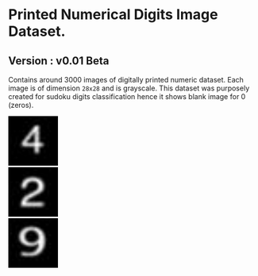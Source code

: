 
# Printed Numerical Digits Image Dataset.

## Version : v0.01 Beta

Contains around 3000 images of digitally printed numeric dataset. Each image is of dimension `28x28` and is grayscale. This dataset was purposely created for sudoku digits classification hence it shows blank image for 0 (zeros).




<div id="banner">
<div class="inline-block">
<img src="https://github.com/kaydee0502/printed-digits-dataset/blob/master/assets/4/0_0_179.jpeg" width="100" height="100" />
</div>

<div class="inline-block">
<img src="https://github.com/kaydee0502/printed-digits-dataset/blob/master/assets/2/0_0_2505.jpeg" width="100" height="100" />
</div>

<div class="inline-block">
<img src="https://github.com/kaydee0502/printed-digits-dataset/blob/master/assets/9/0_0_9281.jpeg" width="100" height="100" />
</div>
</div>
